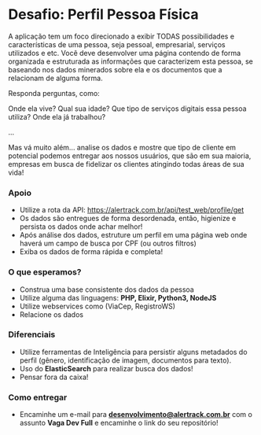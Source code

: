 # Desafio: Perfil Pessoa Física

A aplicação tem um foco direcionado a exibir TODAS possibilidades e características de uma pessoa, seja pessoal, empresarial, serviços utilizados e etc. Você deve desenvolver uma página contendo de forma organizada e estruturada as informações que caracterizem esta pessoa, se baseando nos dados minerados sobre ela e os documentos que a relacionam de alguma forma.

Responda perguntas, como:

Onde ela vive?
Qual sua idade?
Que tipo de serviços digitais essa pessoa utiliza?
Onde ela já trabalhou?

...


Mas vá muito além... analise os dados e mostre que tipo de cliente em potencial podemos entregar aos nossos usuários, que são em sua maioria, empresas em busca de fidelizar os clientes atingindo todas áreas de sua vida!

### Apoio 

- Utilize a rota da API: https://alertrack.com.br/api/test_web/profile/get
- Os dados são entregues de forma desordenada, então, higienize e persista os dados onde achar melhor!
- Após análise dos dados, estruture um perfil em uma página web onde haverá um campo de busca por CPF (ou outros filtros)
- Exiba os dados de forma rápida e completa!

### O que esperamos?

- Construa uma base consistente dos dados da pessoa
- Utilize alguma das linguagens: **PHP, Elixir, Python3, NodeJS**
- Utilize webservices como (ViaCep, RegistroWS)
- Relacione os dados

### Diferenciais

- Utilize ferramentas de Inteligência para persistir alguns metadados do perfil (gênero, identificação de imagem, documentos para texto).
- Uso do **ElasticSearch** para realizar busca dos dados!
- Pensar fora da caixa!

### Como entregar

* Encaminhe um e-mail para **desenvolvimento@alertrack.com.br** com o assunto **Vaga Dev Full** e encaminhe o link do seu repositório!


